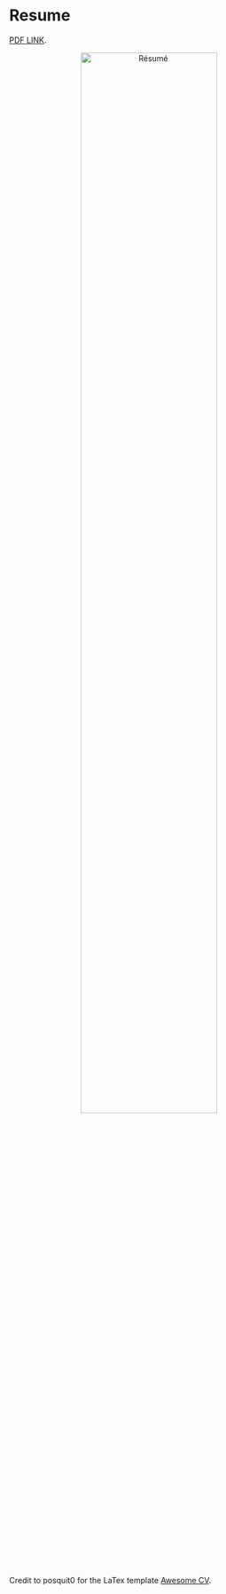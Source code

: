 # Resume

[PDF LINK](https://docs.google.com/viewer?url=https://raw.githubusercontent.com/imcquee/Resume/master/examples/resume.pdf).

<div align="center">
  <img alt="Résumé" src="https://raw.githubusercontent.com/imcquee/Resume/master/examples/resume.png" width="70%" />
</div>

Credit to posquit0 for the LaTex template [Awesome CV](https://github.com/posquit0/Awesome-CV).
